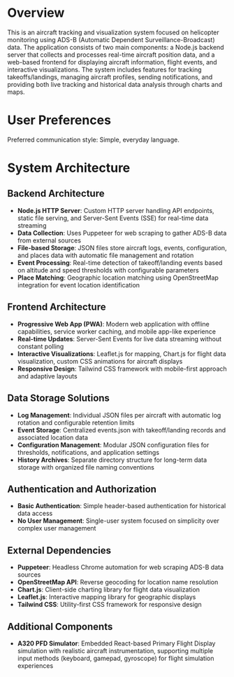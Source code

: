 # Overview

This is an aircraft tracking and visualization system focused on helicopter monitoring using ADS-B (Automatic Dependent Surveillance-Broadcast) data. The application consists of two main components: a Node.js backend server that collects and processes real-time aircraft position data, and a web-based frontend for displaying aircraft information, flight events, and interactive visualizations. The system includes features for tracking takeoffs/landings, managing aircraft profiles, sending notifications, and providing both live tracking and historical data analysis through charts and maps.

# User Preferences

Preferred communication style: Simple, everyday language.

# System Architecture

## Backend Architecture
- **Node.js HTTP Server**: Custom HTTP server handling API endpoints, static file serving, and Server-Sent Events (SSE) for real-time data streaming
- **Data Collection**: Uses Puppeteer for web scraping to gather ADS-B data from external sources
- **File-based Storage**: JSON files store aircraft logs, events, configuration, and places data with automatic file management and rotation
- **Event Processing**: Real-time detection of takeoff/landing events based on altitude and speed thresholds with configurable parameters
- **Place Matching**: Geographic location matching using OpenStreetMap integration for event location identification

## Frontend Architecture
- **Progressive Web App (PWA)**: Modern web application with offline capabilities, service worker caching, and mobile app-like experience
- **Real-time Updates**: Server-Sent Events for live data streaming without constant polling
- **Interactive Visualizations**: Leaflet.js for mapping, Chart.js for flight data visualization, custom CSS animations for aircraft displays
- **Responsive Design**: Tailwind CSS framework with mobile-first approach and adaptive layouts

## Data Storage Solutions
- **Log Management**: Individual JSON files per aircraft with automatic log rotation and configurable retention limits
- **Event Storage**: Centralized events.json with takeoff/landing records and associated location data
- **Configuration Management**: Modular JSON configuration files for thresholds, notifications, and application settings
- **History Archives**: Separate directory structure for long-term data storage with organized file naming conventions

## Authentication and Authorization
- **Basic Authentication**: Simple header-based authentication for historical data access
- **No User Management**: Single-user system focused on simplicity over complex user management

## External Dependencies
- **Puppeteer**: Headless Chrome automation for web scraping ADS-B data sources
- **OpenStreetMap API**: Reverse geocoding for location name resolution
- **Chart.js**: Client-side charting library for flight data visualization
- **Leaflet.js**: Interactive mapping library for geographic displays
- **Tailwind CSS**: Utility-first CSS framework for responsive design

## Additional Components
- **A320 PFD Simulator**: Embedded React-based Primary Flight Display simulation with realistic aircraft instrumentation, supporting multiple input methods (keyboard, gamepad, gyroscope) for flight simulation experiences